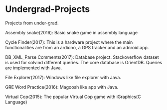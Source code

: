 # Undergrad-Projects
Projects from under-grad.

Assembly snake(2016): Basic snake game in assembly language

Cycle Finder(2017): This is a hardware project where the main functionalities are from an ardiono, a GPS tracker and an adnroid app.

DB_XML_Parse Comments(2017): Database project. Stackoverflow dataset is used for solvind different queries. The core database is OrientDB. Queries are implemented with Java.

File Explorer(2017): Windows like file explorer with Java.

GRE Word Practice(2016): Magoosh like app with Java.

Virtual Cop(2015): The popular Virtual Cop game with iGraphics(C Language)

